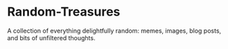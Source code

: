 # Random-Treasures
A collection of everything delightfully random: memes, images, blog posts, and bits of unfiltered thoughts.
